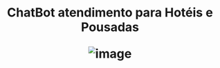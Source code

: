 <h1 align="center">ChatBot atendimento para Hotéis e Pousadas

![image](https://github.com/user-attachments/assets/894a8077-aab2-4240-b0f3-ca9c10d06e2c)
